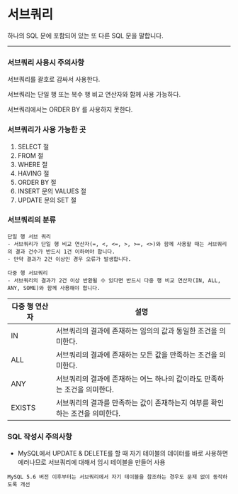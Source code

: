 # 서브쿼리

하나의 SQL 문에 포함되어 있는 또 다른 SQL 문을 말합니다.

---

### 서브쿼리 사용시 주의사항

서브쿼리를 괄호로 감싸서 사용한다.

서브쿼리는 단일 행 또는 복수 행 비교 연산자와 함께 사용 가능하다.

서브쿼리에서는 ORDER BY 를 사용하지 못한다.


### 서브쿼리가 사용 가능한 곳

1. SELECT 절
2. FROM 절
3. WHERE 절
4. HAVING 절
5. ORDER BY 절
6. INSERT 문의 VALUES 절
7. UPDATE 문의 SET 절


### 서브쿼리의 분류
````
단일 행 서브 쿼리
- 서브쿼리가 단일 행 비교 연산자(=, <, <=, >, >=, <>)와 함께 사용할 때는 서브쿼리의 결과 건수가 반드시 1건 이하여야 합니다.
- 만약 결과가 2건 이상인 경우 오류가 발생합니다.
````

````
다중 행 서브쿼리
- 서브쿼리의 결과가 2건 이상 반환될 수 있다면 반드시 다중 행 비교 연산자(IN, ALL, ANY, SOME)와 함께 사용해야 합니다.
````
| 다중 행 연산자 | 설명                                         |
|----------|--------------------------------------------|
| IN       | 서브쿼리의 결과에 존재하는 임의의 값과 동일한 조건을 의미한다.        |
| ALL| 서브쿼리의 결과에 존재하는 모든 값을 만족하는 조건을 의미한다.        |
|ANY| 서브쿼리의 결과에 존재하는 어느 하나의 값이라도 만족하는 조건을 의미한다.  |
|EXISTS| 서브쿼리의 결과를 만족하는 값이 존재하는지 여부를 확인하는 조건을 의미한다. |


### SQL 작성시 주의사항
- MySQL에서 UPDATE & DELETE를 할 때 자기 테이블의 데이터를 바로 사용하면 에러나므로 서브쿼리에 대해서 임시 테이블을 만들어 사용

````
MySQL 5.6 버전 이후부터는 서브쿼리에서 자기 테이블을 참조하는 경우도 문제 없이 동작하도록 개선
````